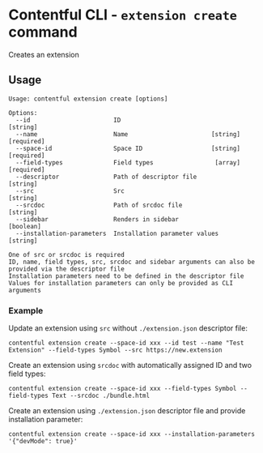 # Contentful CLI - `extension create` command

Creates an extension

## Usage

```
Usage: contentful extension create [options]

Options:
  --id                       ID                                    [string]
  --name                     Name                       [string] [required]
  --space-id                 Space ID                   [string] [required]
  --field-types              Field types                 [array] [required]
  --descriptor               Path of descriptor file               [string]
  --src                      Src                                   [string]
  --srcdoc                   Path of srcdoc file                   [string]
  --sidebar                  Renders in sidebar                   [boolean]
  --installation-parameters  Installation parameter values         [string]

One of src or srcdoc is required
ID, name, field types, src, srcdoc and sidebar arguments can also be provided via the descriptor file
Installation parameters need to be defined in the descriptor file
Values for installation parameters can only be provided as CLI arguments
```

### Example

Update an extension using `src` without `./extension.json` descriptor file:

```shell
contentful extension create --space-id xxx --id test --name "Test Extension" --field-types Symbol --src https://new.extension
```

Create an extension using `srcdoc` with automatically assigned ID and two field types:

```shell
contentful extension create --space-id xxx --field-types Symbol --field-types Text --srcdoc ./bundle.html
```

Create an extension using `./extension.json` descriptor file and provide installation parameter:

```shell
contentful extension create --space-id xxx --installation-parameters '{"devMode": true}'
```
